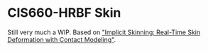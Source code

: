 # CIS660-HRBF Skin

Still very much a WIP.
Based on ["Implicit Skinning: Real-Time Skin Deformation with Contact Modeling"](http://rodolphe-vaillant.fr/?e=31).
